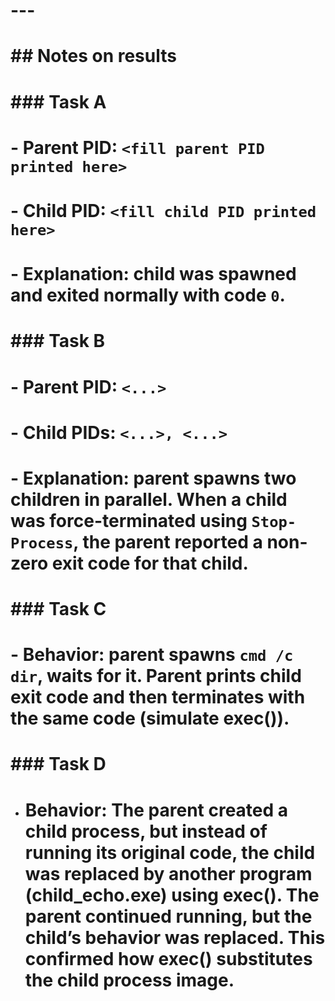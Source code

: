 # 

# ---

# 

# \## Notes on results

# \### Task A

# \- Parent PID: `<fill parent PID printed here>`

# \- Child PID: `<fill child PID printed here>`

# \- Explanation: child was spawned and exited normally with code `0`.

# 

# \### Task B

# \- Parent PID: `<...>`

# \- Child PIDs: `<...>, <...>`

# \- Explanation: parent spawns two children in parallel. When a child was force-terminated using `Stop-Process`, the parent reported a non-zero exit code for that child.

# 

# \### Task C

# \- Behavior: parent spawns `cmd /c dir`, waits for it. Parent prints child exit code and then terminates with the same code (simulate exec()). 

# 

# \### Task D

* # Behavior: The parent created a child process, but instead of running its original code, the child was replaced by another program (child\_echo.exe) using exec(). The parent continued running, but the child’s behavior was replaced. This confirmed how exec() substitutes the child process image.



# 

# 

